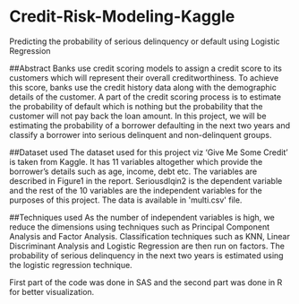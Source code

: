 # Credit-Risk-Modeling-Kaggle
Predicting the probability of serious delinquency or default using Logistic Regression

##Abstract
Banks use credit scoring models to assign a credit score to its customers which will represent their overall creditworthiness. To achieve this score, banks use the credit history data along with the demographic details of the customer. A part of the credit scoring process is to estimate the probability of default which is nothing but the probability that the customer will not pay back the loan amount. In this project, we will be estimating the probability of a borrower defaulting in the next two years and classify a borrower into serious delinquent and non-delinquent groups.

##Dataset used
The dataset used for this project viz ‘Give Me Some Credit’ is taken from Kaggle. It has 11 variables altogether which provide the borrower’s details such as age, income, debt etc. The variables are described in Figure1 in the report. Seriousdlqin2 is the dependent variable and the rest of the 10 variables are the independent variables for the purposes of this project. The data is available in 'multi.csv' file.

##Techniques used
As the number of independent variables is high, we reduce the dimensions using techniques such as Principal Component Analysis and Factor Analysis. Classification techniques such as KNN, Linear Discriminant Analysis and Logistic Regression are then run on factors. The probability of serious delinquency in the next two years is estimated using the logistic regression technique.

First part of the code was done in SAS and the second part was done in R for better visualization.

